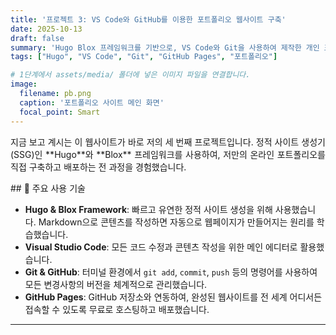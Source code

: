 ```yaml
---
title: '프로젝트 3: VS Code와 GitHub를 이용한 포트폴리오 웹사이트 구축'
date: 2025-10-13
draft: false 
summary: 'Hugo Blox 프레임워크를 기반으로, VS Code와 Git을 사용하여 제작한 개인 포트폴리오 웹사이트입니다. 정적 사이트 생성의 원리를 배우고 GitHub Pages를 통해 배포했습니다.'
tags: ["Hugo", "VS Code", "Git", "GitHub Pages", "포트폴리오"]

# 1단계에서 assets/media/ 폴더에 넣은 이미지 파일을 연결합니다.
image:
  filename: pb.png
  caption: '포트폴리오 사이트 메인 화면'
  focal_point: Smart
---
```

<p style="text-align: justify;">
지금 보고 계시는 이 웹사이트가 바로 저의 세 번째 프로젝트입니다. 정적 사이트 생성기(SSG)인 **Hugo**와 **Blox** 프레임워크를 사용하여, 저만의 온라인 포트폴리오를 직접 구축하고 배포하는 전 과정을 경험했습니다.
</p>
## 🚀 주요 사용 기술

-   **Hugo & Blox Framework**: 빠르고 유연한 정적 사이트 생성을 위해 사용했습니다. Markdown으로 콘텐츠를 작성하면 자동으로 웹페이지가 만들어지는 원리를 학습했습니다.
-   **Visual Studio Code**: 모든 코드 수정과 콘텐츠 작성을 위한 메인 에디터로 활용했습니다.
-   **Git & GitHub**: 터미널 환경에서 `git add`, `commit`, `push` 등의 명령어를 사용하여 모든 변경사항의 버전을 체계적으로 관리했습니다.
-   **GitHub Pages**: GitHub 저장소와 연동하여, 완성된 웹사이트를 전 세계 어디서든 접속할 수 있도록 무료로 호스팅하고 배포했습니다.

---
